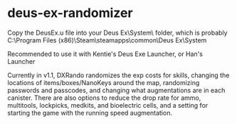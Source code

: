 # deus-ex-randomizer

Copy the DeusEx.u file into your Deus Ex\System\ folder, which is probably C:\Program Files (x86)\Steam\steamapps\common\Deus Ex\System

Recommended to use it with Kentie's Deus Exe Launcher, or Han's Launcher

Currently in v1.1, DXRando randomizes the exp costs for skills, changing the locations of items/boxes/NanoKeys around the map, randomizing passwords and passcodes, and changing what augmentations are in each canister. There are also options to reduce the drop rate for ammo, multitools, lockpicks, medkits, and bioelectric cells, and a setting for starting the game with the running speed augmentation.

